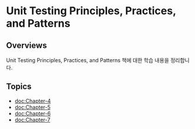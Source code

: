 # Unit Testing Principles, Practices, and Patterns

## Overviews

Unit Testing Principles, Practices, and Patterns 책에 대한 학습 내용을 정리합니다. 

## Topics
- <doc:Chapter-4>
- <doc:Chapter-5>
- <doc:Chapter-6>
- <doc:Chapter-7>
